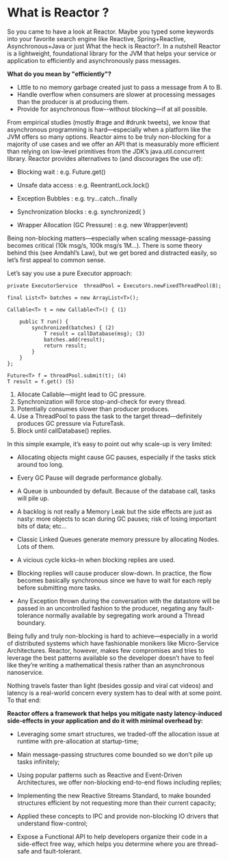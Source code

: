 # What is Reactor ?

So you came to have a look at Reactor. Maybe you typed some keywords into your favorite search engine like Reactive, Spring+Reactive, Asynchronous+Java or just What the heck is Reactor?. In a nutshell Reactor is a lightweight, foundational library for the JVM that helps your service or application to efficiently and asynchronously pass messages.


**What do you mean by "efficiently"?**

* Little to no memory garbage created just to pass a message from A to B.
* Handle overflow when consumers are slower at processing messages than the producer is at producing them.
* Provide for asynchronous flow--without blocking—if at all possible.

From empirical studies (mostly #rage and #drunk tweets), we know that asynchronous programming is hard—especially when a platform like the JVM offers so many options. Reactor aims to be truly non-blocking for a majority of use cases and we offer an API that is measurably more efficient than relying on low-level primitives from the JDK’s java.util.concurrent library. Reactor provides alternatives to (and discourages the use of):

* Blocking wait : e.g. Future.get()

* Unsafe data access : e.g. ReentrantLock.lock()

* Exception Bubbles : e.g. try…catch…finally

* Synchronization blocks : e.g. synchronized{ }

* Wrapper Allocation (GC Pressure) : e.g. new Wrapper<T>(event)

Being non-blocking matters—especially when scaling message-passing becomes critical (10k msg/s, 100k msg/s 1M…). There is some theory behind this (see Amdahl’s Law), but we get bored and distracted easily, so let’s first appeal to common sense.

Let’s say you use a pure Executor approach:

```
private ExecutorService  threadPool = Executors.newFixedThreadPool(8);

final List<T> batches = new ArrayList<T>();

Callable<T> t = new Callable<T>() { (1)

    public T run() {
        synchronized(batches) { (2)
            T result = callDatabase(msg); (3)
            batches.add(result);
            return result;
        }
    }
};

Future<T> f = threadPool.submit(t); (4)
T result = f.get() (5)
```

1. Allocate Callable—might lead to GC pressure.
2. Synchronization will force stop-and-check for every thread.
3. Potentially consumes slower than producer produces.
4. Use a ThreadPool to pass the task to the target thread—definitely produces GC pressure via FutureTask.
5. Block until callDatabase() replies.

In this simple example, it’s easy to point out why scale-up is very limited:

* Allocating objects might cause GC pauses, especially if the tasks stick around too long.

 * Every GC Pause will degrade performance globally.

* A Queue is unbounded by default. Because of the database call, tasks will pile up.

 * A backlog is not really a Memory Leak but the side effects are just as nasty: more objects to scan during GC pauses; risk of losing important bits of data; etc…

 * Classic Linked Queues generate memory pressure by allocating Nodes. Lots of them.

* A vicious cycle kicks-in when blocking replies are used.

 * Blocking replies will cause producer slow-down. In practice, the flow becomes basically synchronous since we have to wait for each reply before submitting more tasks.

 * Any Exception thrown during the conversation with the datastore will be passed in an uncontrolled fashion to the producer, negating any fault-tolerance normally available by segregating work around a Thread boundary.

Being fully and truly non-blocking is hard to achieve—especially in a world of distributed systems which have fashionable monikers like Micro-Service Architectures. Reactor, however, makes few compromises and tries to leverage the best patterns available so the developer doesn’t have to feel like they’re writing a mathematical thesis rather than an asynchronous nanoservice.

Nothing travels faster than light (besides gossip and viral cat videos) and latency is a real-world concern every system has to deal with at some point. To that end:

**Reactor offers a framework that helps you mitigate nasty latency-induced side-effects in your application and do it with minimal overhead by:**

* Leveraging some smart structures, we traded-off the allocation issue at runtime with pre-allocation at startup-time;

* Main message-passing structures come bounded so we don’t pile up tasks infinitely;

* Using popular patterns such as Reactive and Event-Driven Architectures, we offer non-blocking end-to-end flows including replies;

* Implementing the new Reactive Streams Standard, to make bounded structures efficient by not requesting more than their current capacity;

* Applied these concepts to IPC and provide non-blocking IO drivers that understand flow-control;

* Expose a Functional API to help developers organize their code in a side-effect free way, which helps you determine where you are thread-safe and fault-tolerant.
